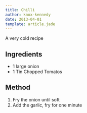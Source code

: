 ```yaml
---
title: Chilli
author: knox-kennedy
date: 2013-04-01
template: article.jade
---
```


A very cold recipe

## Ingredients ##

* 1 large onion
* 1 Tin Chopped Tomatos

## Method ##

1. Fry the onion until soft
1. Add the garlic, fry for one minute



